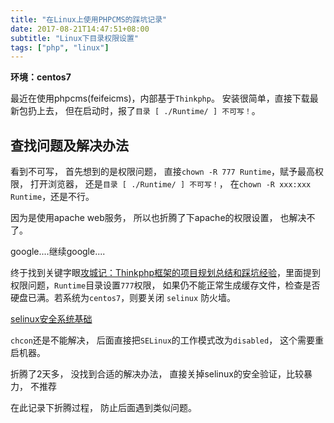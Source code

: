 ```yaml
---
title: "在Linux上使用PHPCMS的踩坑记录"
date: 2017-08-21T14:47:51+08:00
subtitle: "Linux下目录权限设置"
tags: ["php", "linux"]
---
```


**环境：centos7**

最近在使用phpcms(feifeicms)，内部基于`Thinkphp`。
安装很简单，直接下载最新包扔上去， 但在启动时，报了`目录 [ ./Runtime/ ] 不可写！`。

<!--more-->

## 查找问题及解决办法
看到不可写， 首先想到的是权限问题， 直接`chown -R 777 Runtime`，赋予最高权限， 打开浏览器， 还是`目录 [ ./Runtime/ ] 不可写！`， 在`chown -R xxx:xxx Runtime`，还是不行。

因为是使用apache web服务， 所以也折腾了下apache的权限设置， 也解决不了。

google....继续google....

终于找到关键字眼[攻城记：Thinkphp框架的项目规划总结和踩坑经验](http://www.cnblogs.com/batsing/p/Thinkphp.html)，里面提到权限问题，`Runtime`目录设置`777`权限， 如果仍不能正常生成缓存文件，检查是否硬盘已满。若系统为`centos7`，则要关闭 `selinux` 防火墙。

[selinux安全系统基础](http://sufuq.com/post/selinux%E5%AE%89%E5%85%A8%E7%B3%BB%E7%BB%9F%E5%9F%BA%E7%A1%80/)

`chcon`还是不能解决， 后面直接把`SELinux`的工作模式改为`disabled`， 这个需要重启机器。

折腾了2天多， 没找到合适的解决办法， 直接关掉selinux的安全验证，比较暴力， 不推荐

在此记录下折腾过程， 防止后面遇到类似问题。
